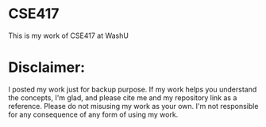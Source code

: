 # CSE417

This is my work of CSE417 at WashU

# Disclaimer:

I posted my work just for backup purpose. If my work helps you understand the concepts, I'm glad, and please cite me and my repository link as a reference. Please do not misusing my work as your own. I'm not responsible for any consequence of any form of using my work.
